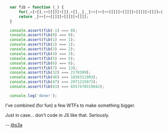 ``` javascript
  var fib = function (_) {
      for(_=[+[],++[[]][+[]],+[],_],_[++[++[++[[]][+[]]][+[]]][+[]]]=(((_[++[++[++[[]][+[]]][+[]]][+[]]]-(++[[]][+[]]))&(((--[[]][+[]])>>>(++[[]][+[]]))))===(_[++[++[++[[]][+[]]][+[]]][+[]]]-(++[[]][+[]])))?(_[++[++[[]][+[]]][+[]]]=++[[]][+[]],_[++[++[++[[]][+[]]][+[]]][+[]]]-(++[[]][+[]])):+[];_[++[++[++[[]][+[]]][+[]]][+[]]]--;_[+[]]=(_[++[[]][+[]]]=_[++[++[[]][+[]]][+[]]]=_[+[]]+_[++[[]][+[]]])-_[+[]]);
      return _[++[++[[]][+[]]][+[]]];
  }

  console.assert(fib(-1) === 0);
  console.assert(fib(0) === 0);
  console.assert(fib(1) === 1);
  console.assert(fib(2) === 1);
  console.assert(fib(3) === 2);
  console.assert(fib(4) === 3);
  console.assert(fib(5) === 5);
  console.assert(fib(6) === 8);
  console.assert(fib(7) === 13);
  console.assert(fib(32) === 2178309);
  console.assert(fib(46) === 1836311903);
  console.assert(fib(47) === 2971215073);
  console.assert(fib(63) === 6557470319842);

  console.log('done!');
```

I've combined (for fun) a few WTFs to make something bigger.

Just in case... don't code in JS like that. Seriously.

-- [@s3a](https://github.com/s3a/)
